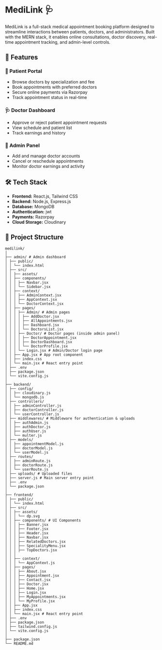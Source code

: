 # MediLink 🩺

MediLink is a full-stack medical appointment booking platform designed to streamline interactions between patients, doctors, and administrators.
Built with the MERN stack, it enables online consultations, doctor discovery, real-time appointment tracking, and admin-level controls.

## 🚀 Features

### 👤 Patient Portal
- Browse doctors by specialization and fee
- Book appointments with preferred doctors
- Secure online payments via Razorpay
- Track appointment status in real-time

### 🩺 Doctor Dashboard
- Approve or reject patient appointment requests
- View schedule and patient list
- Track earnings and history

### 🔐 Admin Panel
- Add and manage doctor accounts
- Cancel or reschedule appointments
- Monitor doctor earnings and activity

## 🛠️ Tech Stack

- **Frontend:** React.js, Tailwind CSS
- **Backend:** Node.js, Express.js
- **Database:** MongoDB
- **Authentication:** jwt
- **Payments:** Razorpay
- **Cloud Storage:** Cloudinary
  

## 📁 Project Structure

```
medilink/
│
├── admin/ # Admin dashboard
│ ├── public/
│ │ └── index.html
│ ├── src/
│ │ ├── assets/
│ │ ├── components/ 
│ │ │ ├── Navbar.jsx
│ │ │ └── Sidebar.jsx
│ │ ├── context/ 
│ │ │ ├── AdminContext.jsx
│ │ │ ├── AppContext.jsx
│ │ │ └── DoctorContext.jsx
│ │ ├── pages/
│ │ │ ├── Admin/ # Admin pages
│ │ │ │ ├── AddDoctor.jsx
│ │ │ │ ├── AllAppointments.jsx
│ │ │ │ ├── Dashboard.jsx
│ │ │ │ └── DoctorsList.jsx
│ │ │ ├── Doctor/ # Doctor pages (inside admin panel)
│ │ │ │ ├── DoctorAppointment.jsx
│ │ │ │ ├── DoctorDashboard.jsx
│ │ │ │ └── DoctorProfile.jsx
│ │ │ └── Login.jsx # Admin/Doctor login page
│ │ ├── App.jsx # App root component
│ │ ├── index.css 
│ │ └── main.jsx # React entry point
│ ├── .env
│ ├── package.json
│ └── vite.config.js
│
├── backend/ 
│ ├── config/ 
│ │ ├── cloudinary.js
│ │ └── mongodb.js
│ ├── controllers/
│ │ ├── adminController.js
│ │ ├── doctorController.js
│ │ └── userController.js
│ ├── middlewares/ # Middleware for authentication & uploads
│ │ ├── authAdmin.js
│ │ ├── authDoctor.js
│ │ ├── authUser.js
│ │ └── multer.js
│ ├── models/ 
│ │ ├── appointmentModel.js
│ │ ├── doctorModel.js
│ │ └── userModel.js
│ ├── routes/ 
│ │ ├── adminRoute.js
│ │ ├── doctorRoute.js
│ │ └── userRoute.js
│ ├── uploads/ # Uploaded files
│ ├── server.js # Main server entry point
│ ├── .env
│ └── package.json
│
├── frontend/
│ ├── public/
│ │ └── index.html
│ ├── src/
│ │ ├── assets/ 
│ │ │ └── dp.svg
│ │ ├── components/ # UI Components
│ │ │ ├── Banner.jsx
│ │ │ ├── Footer.jsx
│ │ │ ├── Header.jsx
│ │ │ ├── Navbar.jsx
│ │ │ ├── RelatedDoctors.jsx
│ │ │ ├── SpecialityMenu.jsx
│ │ │ ├── TopDoctors.jsx
│ │ │
│ │ ├── context/ 
│ │ │ └── AppContext.js
│ │ ├── pages/ 
│ │ │ ├── About.jsx
│ │ │ ├── Appointment.jsx
│ │ │ ├── Contact.jsx
│ │ │ ├── Doctor.jsx
│ │ │ ├── Home.jsx
│ │ │ ├── Login.jsx
│ │ │ ├── MyAppointments.jsx
│ │ │ └── MyProfile.jsx
│ │ ├── App.jsx
│ │ ├── index.css
│ │ └── main.jsx # React entry point
│ ├── .env
│ ├── package.json
│ ├── tailwind.config.js
│ └── vite.config.js
│
├── package.json 
└── README.md

